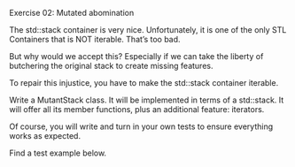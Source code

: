 Exercise 02: Mutated abomination

The std::stack container is very nice. Unfortunately, it is one of the only STL Containers that is NOT iterable. That’s too bad.

But why would we accept this? Especially if we can take the liberty of butchering the
original stack to create missing features.

To repair this injustice, you have to make the std::stack container iterable.

Write a MutantStack class. It will be implemented in terms of a std::stack.
It will offer all its member functions, plus an additional feature: iterators.

Of course, you will write and turn in your own tests to ensure everything works as
expected.

Find a test example below.